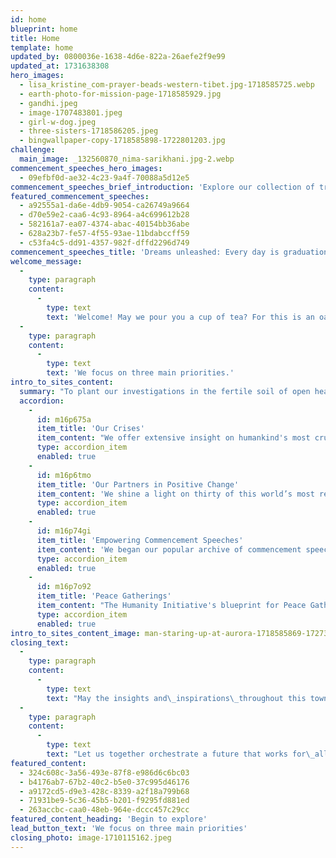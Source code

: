 ```yaml
---
id: home
blueprint: home
title: Home
template: home
updated_by: 0800036e-1638-4d6e-822a-26aefe2f9e99
updated_at: 1731638308
hero_images:
  - lisa_kristine_com-prayer-beads-western-tibet.jpg-1718585725.webp
  - earth-photo-for-mission-page-1718585929.jpg
  - gandhi.jpeg
  - image-1707483801.jpeg
  - girl-w-dog.jpeg
  - three-sisters-1718586205.jpeg
  - bingwallpaper-copy-1718585898-1722801203.jpg
challenge:
  main_image: _132560870_nima-sarikhani.jpg-2.webp
commencement_speeches_hero_images:
  - 09efbf0d-ae32-4c23-9a4f-70088a5d12e5
commencement_speeches_brief_introduction: 'Explore our collection of transformative commencement addresses. They ignite dreams, empower change, and celebrate resilience.'
featured_commencement_speeches:
  - a92555a1-da6e-4db9-9054-ca26749a9664
  - d70e59e2-caa6-4c93-8964-a4c699612b28
  - 582161a7-ea07-4374-abac-40154bb36abe
  - 628a23b7-fe57-4f55-93ae-11bdabccff59
  - c53fa4c5-dd91-4357-982f-dffd2296d749
commencement_speeches_title: 'Dreams unleashed: Every day is graduation day'
welcome_message:
  -
    type: paragraph
    content:
      -
        type: text
        text: 'Welcome! May we pour you a cup of tea? For this is an oasis with a mission, custom-made for we the people to consider, with neighbors old and new, how best to address our humanitarian and planetary alarms, how best to solve our increasingly wild and fractious rides around the sun.'
  -
    type: paragraph
    content:
      -
        type: text
        text: 'We focus on three main priorities.'
intro_to_sites_content:
  summary: "To plant our investigations in the fertile soil of open hearts and curious minds, we have chosen three hundred and thirty of humanity’s most inspiring voices  —  ancient and current  —  to guide and encourage us in re-imagining\_our roles as changemaker for community, country, or planet."
  accordion:
    -
      id: m16p675a
      item_title: 'Our Crises'
      item_content: "We offer extensive insight on humankind's most crucial challenges: ending war, solving climate change, and saving democracy."
      type: accordion_item
      enabled: true
    -
      id: m16p6tmo
      item_title: 'Our Partners in Positive Change'
      item_content: 'We shine a light on thirty of this world’s most respected non-profits and their compelling opportunities for each of us to participate immediately in positive change.'
      type: accordion_item
      enabled: true
    -
      id: m16p74gi
      item_title: 'Empowering Commencement Speeches'
      item_content: 'We began our popular archive of commencement speeches in 1989. now offering thirty of the most inspirational  -- from over the last hundred years and still keenly relevant today.'
      type: accordion_item
      enabled: true
    -
      id: m16p7o92
      item_title: 'Peace Gatherings'
      item_content: "The Humanity Initiative's blueprint for Peace Gatherings is designed to expand the understanding that ending war is not only necessary but also utterly possible."
      type: accordion_item
      enabled: true
intro_to_sites_content_image: man-staring-up-at-aurora-1718585869-1727311468.jpg
closing_text:
  -
    type: paragraph
    content:
      -
        type: text
        text: "May the insights and\_inspirations\_throughout this town meeting for the planet\_—\_presented on the wings of essays, images, speeches, artwork, film, literature, poetry, and music\_—\_move you to help fan the aspirational breezes of our shared humanity into winds of change we so urgently need."
  -
    type: paragraph
    content:
      -
        type: text
        text: "Let us together orchestrate a future that works for\_all sentient beings, a future that empowers succeeding generations with increasing kindness, understanding, love, and, not least, deep respect for the enthralling and necessary variety of life on Earth. "
featured_content:
  - 324c608c-3a56-493e-87f8-e986d6c6bc03
  - b4176ab7-67b2-40c2-b5e0-37c995d46176
  - a9172cd5-d9e3-428c-8339-a2f18a799b68
  - 71931be9-5c36-45b5-b201-f9295fd881ed
  - 263accbc-caa0-48eb-964e-dccc457c29cc
featured_content_heading: 'Begin to explore'
lead_button_text: 'We focus on three main priorities'
closing_photo: image-1710115162.jpeg
---
```

